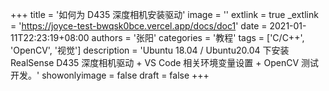 +++
title = '如何为 D435 深度相机安装驱动'
image = ''
extlink = true
_extlink = 'https://joyce-test-bwqsk0bce.vercel.app/docs/doc1'
date = 2021-01-11T22:23:19+08:00
authors = '张阳'
categories = '教程'
tags = ['C/C++', 'OpenCV', '视觉']
description = 'Ubuntu 18.04 / Ubuntu20.04 下安装 RealSense D435 深度相机驱动 + VS Code 相关环境变量设置 + OpenCV 测试开发。'
showonlyimage = false
draft = false
+++

